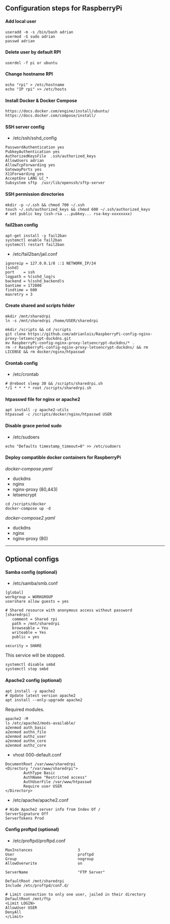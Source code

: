 ## Configuration steps for RaspberryPi

#### Add local user
```
useradd -m -s /bin/bash adrian
usermod -G sudo adrian
passwd adrian
```
#### Delete user by default RPI
```
userdel -f pi or ubuntu
```
#### Change hostname RPI
```
echo "rpi" > /etc/hostname
echo "IP rpi" >> /etc/hosts
```

#### Install Docker & Docker Compose
```
https://docs.docker.com/engine/install/ubuntu/
https://docs.docker.com/compose/install/
```

#### SSH server config
- /etc/ssh/sshd_config
```
PasswordAuthentication yes
PubkeyAuthentication yes
AuthorizedKeysFile  .ssh/authorized_keys
AllowUsers adrian
AllowTcpForwarding yes
GatewayPorts yes
X11Forwarding yes
AcceptEnv LANG LC_*
Subsystem sftp  /usr/lib/openssh/sftp-server
```

#### SSH permission directories
```
mkdir -p ~/.ssh && chmod 700 ~/.ssh
touch ~/.ssh/authorized_keys && chmod 600 ~/.ssh/authorized_keys
# set public key (ssh-rsa ...pubkey... rsa-key-xxxxxxxx)
```

#### fail2ban config
```
apt-get install -y fail2ban
systemctl enable fail2ban
systemctl restart fail2ban
```
- /etc/fail2ban/jail.conf
```
ignoreip = 127.0.0.1/8 ::1 NETWORK_IP/24
[sshd]
port    = ssh
logpath = %(sshd_log)s
backend = %(sshd_backend)s
bantime = 172800
findtime = 600
maxretry = 3
```

#### Create shared and scripts folder
```
mkdir /mnt/sharedrpi
ln -s /mnt/sharedrpi /home/USER/sharedrpi

mkdir /scripts && cd /scripts
git clone https://github.com/adrianlois/RaspberryPi-config-nginx-proxy-letsencrypt-duckdns.git
mv RaspberryPi-config-nginx-proxy-letsencrypt-duckdns/* .
rm -r RaspberryPi-config-nginx-proxy-letsencrypt-duckdns/ && rm LICENSE && rm docker/nginx/htpasswd
```

#### Crontab config
- /etc/crontab
```
# @reboot sleep 30 && /scripts/sharedrpi.sh
*/1 * * * * root /scripts/sharedrpi.sh
```

#### htpasswd file for nginx or apache2
```
apt install -y apache2-utils
htpasswd -c /scripts/docker/nginx/htpasswd USER
```

#### Disable grace period sudo
- /etc/sudoers
```
echo "Defaults timestamp_timeout=0" >> /etc/sudoers
```

#### Deploy compatible docker containers for RaspberryPi

*docker-compose.yaml*
- duckdns
- nginx
- nginx-proxy (80,443)
- letsencrypt
```
cd /scripts/docker
docker-compose up -d
```

*docker-compose2.yaml*
- duckdns
- nginx
- nginx-proxy (80)

---
## Optional configs

#### Samba config (optional)
- /etc/samba/smb.conf
```
[global]
workgroup = WORKGROUP
usershare allow guests = yes

# Shared resource with anonymous access without password
[sharedrpi]
   comment = Shared rpi
   path = /mnt/sharedrpi
   browseable = Yes
   writeable = Yes
   public = yes

security = SHARE
```
This service will be stopped.
```
systemctl disable smbd
systemctl stop smbd
```

#### Apache2 config (optional)
```
apt install -y apache2
# Update latest version apache2
apt install --only-upgrade apache2
```

Required modules.
```
apache2 -M
ls /etc/apache2/mods-available/
a2enmod auth_basic
a2enmod authn_file
a2enmod authz_user
a2enmod authn_core
a2enmod authz_core
```
- vhost 000-default.conf
```
DocumentRoot /var/www/sharedrpi
<Directory "/var/www/sharedrpi">
        AuthType Basic
        AuthName "Restricted access"
        AuthUserFile /var/www/htpasswd
        Require user USER
</Directory>
```
- /etc/apache/apache2.conf
```
# Hide Apache2 server info from Index Of /
ServerSignature Off
ServerTokens Prod
```

#### Config proftpd (optional)
- /etc/proftpd/proftpd.conf
```
MaxInstances                    3
User                            proftpd
Group                           nogroup
AllowOverwrite                  on

ServerName                      "FTP Server"

DefaultRoot /mnt/sharedrpi
Include /etc/proftpd/conf.d/

# Limit connection to only one user, jailed in their directory
DefaultRoot /mnt/ftp
<Limit LOGIN>
AllowUser USER
DenyAll
</Limit>
```
